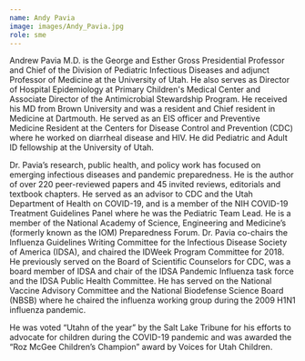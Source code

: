 ```yaml
---
name: Andy Pavia
image: images/Andy_Pavia.jpg
role: sme
---
```

 
Andrew Pavia M.D. is the George and Esther Gross Presidential Professor and Chief of the Division of Pediatric Infectious Diseases and adjunct Professor of Medicine at the University of Utah. He also serves as Director of Hospital Epidemiology at Primary Children's Medical Center and Associate Director of the Antimicrobial Stewardship Program. He received his MD from Brown University and was a resident and Chief resident in Medicine at Dartmouth. He served as an EIS officer and Preventive Medicine Resident at the Centers for Disease Control and Prevention (CDC) where he worked on diarrheal disease and HIV.  He did Pediatric and Adult ID fellowship at the University of Utah.

Dr. Pavia’s research, public health, and policy work has focused on emerging infectious diseases and pandemic preparedness. He is the author of over 220 peer-reviewed papers and 45 invited reviews, editorials and textbook chapters. He served as an advisor to CDC and the Utah Department of Health on COVID-19, and is a member of the NIH COVID-19 Treatment Guidelines Panel where he was the Pediatric Team Lead. He is a member of the National Academy of Science, Engineering and Medicine’s (formerly known as the IOM) Preparedness Forum. Dr. Pavia co-chairs the Influenza Guidelines Writing Committee for the Infectious Disease Society of America (IDSA), and chaired the IDWeek Program Committee for 2018. He previously served on the Board of Scientific Counselors for CDC, was a board member of IDSA and chair of the IDSA Pandemic Influenza task force and the IDSA Public Health Committee. He has served on the National Vaccine Advisory Committee and the National Biodefense Science Board (NBSB) where he chaired the influenza working group during the 2009 H1N1 influenza pandemic. 

He was voted “Utahn of the year” by the Salt Lake Tribune for his efforts to advocate for children during the COVID-19 pandemic and was awarded the “Roz McGee Children’s Champion” award by Voices for Utah Children. 

